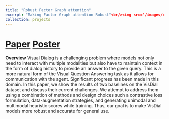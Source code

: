 ```yaml
---
title: "Robust Factor Graph attention"
excerpt: "Making Factor Graph attention Robust"<br/><img src='/images/robustVisdial.pdf'>"
collection: projects
---
```

[Paper](https://jeetkanjani7.github.io/files/MultiModal_Final_Report.pdf)
[Poster](https://jeetkanjani7.github.io/files/poster-presentation2.pdf)
===========



**Overview**
Visual Dialog is a challenging problem where models not only need to interact with multiple modalities but also have to maintain context in the form of dialog history to provide an answer to the given query. This is a more natural form of the Visual Question Answering task as it allows for communication with the agent. Significant progress has been made in this domain. In this paper, we show the results of two baselines on the VisDial dataset and discuss their current challenges. We attempt to address them using a combination of methods and design choices such a contrastive loss formulation, data-augmentation strategies, and generating unimodal and multimodal heuristic scores while training. Thus, our goal is to make VisDial models more robust and accurate for general use.

